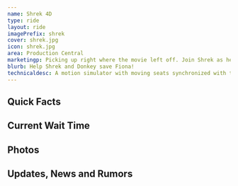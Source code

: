 ```yaml
---
name: Shrek 4D
type: ride
layout: ride
imagePrefix: shrek
cover: shrek.jpg
icon: shrek.jpg
area: Production Central
marketingp: Picking up right where the movie left off. Join Shrek as he leaves for his honeymoon. As you might expect, something goes wrong and it’s up to you, Shrek and Donkey to save the day!
blurb: Help Shrek and Donkey save Fiona!
technicaldesc: A motion simulator with moving seats synchronized with the film
---
```


<div class="row">
    <div class="col-md-8">
        <h2>Quick Facts</h2>
    </div>
    <div class="col-md-4">
        <h2>Current Wait Time</h2>
    </div>
</div>
<div class="row">
    <div class="col-md-12">
        <h2>Photos</h2>
    </div>
</div>
<div class="row">
    <div class="col-md-12">
        <h2>Updates, News and Rumors</h2>
    </div>
</div>